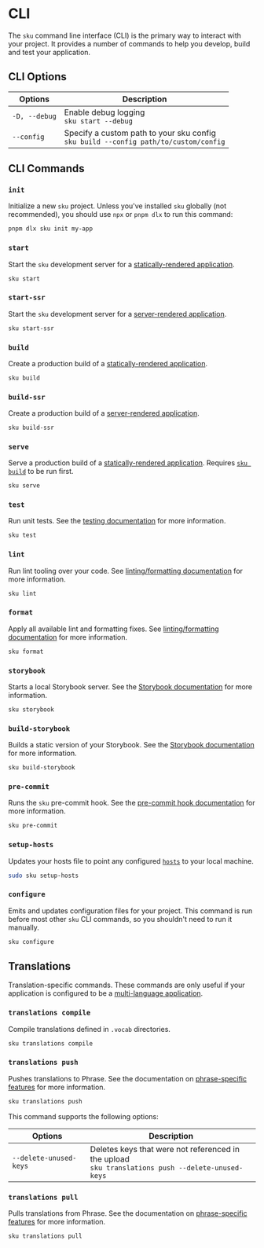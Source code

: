 # CLI

The `sku` command line interface (CLI) is the primary way to interact with your project. It provides a number of commands to help you develop, build and test your application.

## CLI Options

| Options       | Description                                                                              |
| ------------- | ---------------------------------------------------------------------------------------- |
| `-D, --debug` | Enable debug logging <br> `sku start --debug`                                            |
| `--config`    | Specify a custom path to your sku config <br> `sku build --config path/to/custom/config` |

## CLI Commands

### `init`

Initialize a new `sku` project.
Unless you've installed `sku` globally (not recommended), you should use `npx` or `pnpm dlx` to run this command:

```sh
pnpm dlx sku init my-app
```

### `start`

Start the `sku` development server for a [statically-rendered application][static rendering].

```sh
sku start
```

[static rendering]: ./docs/building-the-app.md#render

### `start-ssr`

Start the `sku` development server for a [server-rendered application][server rendering].

```sh
sku start-ssr
```

[server rendering]: ./docs/building-the-app.md#server

### `build`

Create a production build of a [statically-rendered application][static rendering].

```sh
sku build
```

[static rendering]: ./docs/building-the-app.md#render

### `build-ssr`

Create a production build of a [server-rendered application][server rendering].

```sh
sku build-ssr
```

[server rendering]: ./docs/building-the-app.md#server

### `serve`

Serve a production build of a [statically-rendered application][static rendering].
Requires [`sku build`] to be run first.

```sh
sku serve
```

[`sku build`]: #sku-build

### `test`

Run unit tests.
See the [testing documentation] for more information.

```sh
sku test
```

[testing documentation]: ./docs/testing.md

### `lint`

Run lint tooling over your code.
See [linting/formatting documentation] for more information.

```sh
sku lint
```

[linting/formatting documentation]: ./docs/linting.md

### `format`

Apply all available lint and formatting fixes.
See [linting/formatting documentation] for more information.

```sh
sku format
```

[linting/formatting documentation]: ./docs/linting.md

### `storybook`

Starts a local Storybook server.
See the [Storybook documentation] for more information.

```sh
sku storybook
```

[Storybook documentation]: ./docs/storybook.md

### `build-storybook`

Builds a static version of your Storybook.
See the [Storybook documentation] for more information.

```sh
sku build-storybook
```

[Storybook documentation]: ./docs/storybook.md

### `pre-commit`

Runs the `sku` pre-commit hook.
See the [pre-commit hook documentation] for more information.

```sh
sku pre-commit
```

[pre-commit hook documentation]: ./docs/extra-features.md#pre-commit-hook

### `setup-hosts`

Updates your hosts file to point any configured [`hosts`] to your local machine.

```sh
sudo sku setup-hosts
```

[`hosts`]: ./docs/configuration.md#hosts

### `configure`

Emits and updates configuration files for your project.
This command is run before most other `sku` CLI commands, so you shouldn't need to run it manually.

```sh
sku configure
```

## Translations

Translation-specific commands.
These commands are only useful if your application is configured to be a [multi-language application].

[multi-language application]: ./docs/multi-language-applications.md

### `translations compile`

Compile translations defined in `.vocab` directories.

```sh
sku translations compile
```

### `translations push`

Pushes translations to Phrase.
See the documentation on [phrase-specific features] for more information.

```sh
sku translations push
```

This command supports the following options:

| Options                | Description                                                                                           |
| ---------------------- | ----------------------------------------------------------------------------------------------------- |
| `--delete-unused-keys` | Deletes keys that were not referenced in the upload <br> `sku translations push --delete-unused-keys` |

[phrase-specific features]: ./docs/multi-language-applications.md#phrase-specific-features

### `translations pull`

Pulls translations from Phrase.
See the documentation on [phrase-specific features] for more information.

```sh
sku translations pull
```

[phrase-specific features]: ./docs/multi-language-applications.md#phrase-specific-features
